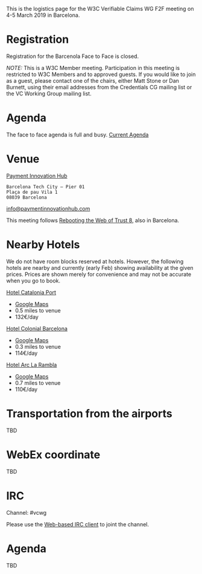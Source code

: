 This is the logistics page for the W3C Verifiable Claims WG F2F meeting on 4-5 March 2019 in Barcelona.

# Registration

Registration for the Barcenola Face to Face is closed.

_NOTE:_
This is a W3C Member meeting.  Participation in this meeting is restricted to W3C Members and to approved guests.  If you would like to join as a guest, please contact one of the chairs, either Matt Stone or Dan Burnett, using their email addresses from the Credentials CG mailing list or the VC Working Group mailing list.

<!--
=== Visa Letters ===

If you need an invitation letter, please contact us as soon as possible!
-->

# Agenda

The face to face agenda is full and busy. [Current Agenda](https://docs.google.com/spreadsheets/d/e/2PACX-1vRTbKsROuQzBWyuYvMBwSrjuv5X3jO-ObXpLEPpWxuPqXi6sigqfIfQwpJNHwK70cBHwV1torftKW0u/pubhtml?gid=285762982&single=true)  

# Venue

[Payment Innovation Hub](http://paymentinnovationhub.com/)

```
Barcelona Tech City – Pier 01
Plaça de pau Vila 1
08039 Barcelona
```

info@paymentinnovationhub.com

This meeting follows [Rebooting the Web of Trust 8](https://www.weboftrust.info/next-event-page.html), also in Barcelona.

# Nearby Hotels

We do not have room blocks reserved at hotels.  However, the following hotels are nearby and currently (early Feb) showing availability at the given prices.  Prices are shown merely for convenience and may not be accurate when you go to book.

[Hotel Catalonia Port](https://www.cataloniahotels.com/es/hotel/catalonia-port?mb=1) 
* [Google Maps](https://www.google.com/maps/place/Hotel+Catalonia+Port/@41.3783377,2.178523,17z/data=!4m15!1m9!2m8!1sHotels!3m6!1sHotels!2sPier+01+Barcelona+Tech+City,+Pla%C3%A7a+de+Pau+Vila,+1,+08039+Barcelona,+Spain!3s0x12a4a300710fda87:0x7e9f5fe07f3b841f!4m2!1d2.1856078!2d41.3810552!3m4!1s0x12a4a25663efa87b:0xdad45bbc6aa1f713!8m2!3d41.3787508!4d2.1787302)
* 0.5 miles to venue
* 132€/day

[Hotel Colonial Barcelona](http://www.hotelcolonialbarcelona.com/) 
* [Google Maps](https://www.google.com/maps/place/Hotel+Colonial+Barcelona/@41.3806205,2.1801468,16.83z/data=!4m18!1m9!2m8!1sHotels!3m6!1sHotels!2sPier+01+Barcelona+Tech+City,+Pla%C3%A7a+de+Pau+Vila,+1,+08039+Barcelona,+Spain!3s0x12a4a300710fda87:0x7e9f5fe07f3b841f!4m2!1d2.1856078!2d41.3810552!3m7!1s0x12a4a2ff17e20343:0x3abc2e193652e5f9!5m2!1s2019-03-03!2i2!8m2!3d41.3822898!4d2.1807231)
* 0.3 miles to venue
* 114€/day

[Hotel Arc La Rambla](https://hotelarclarambla.com/) 
* [Google Maps](https://www.google.com/maps/place/Hotel+Arc+La+Rambla/@41.3786596,2.1777623,16.83z/data=!4m18!1m9!2m8!1sHotels!3m6!1sHotels!2sPier+01+Barcelona+Tech+City,+Pla%C3%A7a+de+Pau+Vila,+1,+08039+Barcelona,+Spain!3s0x12a4a300710fda87:0x7e9f5fe07f3b841f!4m2!1d2.1856078!2d41.3810552!3m7!1s0x12a4a257a00265ef:0xd22fce4daaf4f774!5m2!1s2019-03-03!2i2!8m2!3d41.378157!4d2.1755572)
* 0.7 miles to venue
* 110€/day

# Transportation from the airports

TBD

# WebEx coordinate

TBD

# IRC

Channel: #vcwg

Please use the [Web-based IRC client](http://irc.w3.org/?channels=#vcwg) to joint the channel.

# Agenda

TBD

